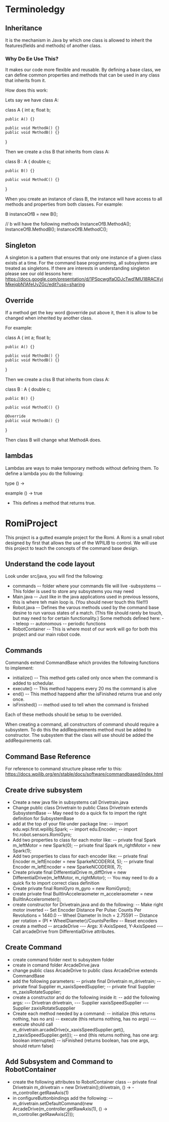 # Terminoledgy

## Inheritance

It is the mechanism in Java by which one class is allowed to inherit the features(fields and methods) of another class.

### Why Do Ee Use This?

It makes our code more flexible and reusable. By defining a base class, we can define common properties and methods that can be used in any class that inherits from it.

How does this work:

Lets say we have class A:

class A {
    int a;
    float b;

    public A() {}

    public void MethodA() {}
    public void MethodB() {}
}

Then we create a clss B that inherits from class A:

class B : A {
    double c;

    public B() {}

    public void MethodC() {}
}

When you create an instance of class B, the instance will have access to all methods and properties from both classes.
For example:

B instanceOfB = new B();

// b will have the following methods
InstanceOfB.MethodA();
InstanceOfB.MethodB();
InstanceOfB.MethodC();

## Singleton

A singleton is a pattern that ensures that only one instance of a given class exists at a time. For the command base programming, all subsystems are treated as singletons.
If there are interests in understanding singleton please see our old lessons here: https://docs.google.com/presentation/d/1PSpcwglfaODJcTwd1MU18RACXyjMkejqbN1AfeUvZGc/edit?usp=sharing

## Override

If a method get the key word @override put above it, then it is allow to be changed when inherited by another class.

For example:

class A {
    int a;
    float b;

    public A() {}

    public void MethodA() {}
    public void MethodB() {}
}

Then we create a clss B that inherits from class A:

class B : A {
    double c;

    public B() {}

    public void MethodC() {}

    @Override
    public void MethodA() {}
}

Then class B will change what MethodA does.

## lambdas

Lambdas are ways to make temporary methods without defining them. To define a lambda you do the following:

type () -> <add code that calls some function>

example
() -> true
- This defines a method that returns true.

# RomiProject

This project is a gutted example project for the Romi. A Romi is a small robot designed by first that allows the use of the WPILIB to control. We will use this project to teach the concepts of the command base design.

## Understand the code layout

Look under src/java, you will find the following:

- commands
-- folder where your commands file will live
-subsystems
-- This folder is used to store any subsystems you may need
- Main.java
-- Just like in the java applications used in previous lessons, this is where teh main loop is. (You should never touch this file!!!)
- Robot.java
-- Defines the varous methods used by the command base desine to run varous states of a match. (This file should rarely be touch, but may need to for certain functionality.) Some methods defined here:
-- teleop
-- autonomous
-- periodic functions
- RobotContainer
-- This is where most of our work will go for both this project and our main robot code.

## Commands

Commands extend CommandBase which provides the following functions to implement:

- initialize()
-- This method gets called only once when the command is added to schedular.
- execute()
-- This method happens every 20 ms the command is alive
- end()
-- This method happend after the isFinished returns true and only once.
- isFinished()
-- method used to tell when the command is finished

Each of these methods should be setup to be overrided.

When creating a command, all constructors of command should require a subsystem. To do this the addRequirements method must be added to constructor. The subsystem that the class will use should be added the addRequirements call.

## Command Base Reference

For reference to command structure please refer to this: https://docs.wpilib.org/en/stable/docs/software/commandbased/index.html

## Create drive subsystem

- Create a new java file in subsystems call Drivetrain.java
- Change public class Drivetrain to public Class Drivetrain extends SubsystemBase
-- May need to do a quick fix to import the right definition for SubsystemBase
- add at the top of your file under package line:
-- import edu.wpi.first.wpilibj.Spark;
-- import edu.Encoder;
-- import frc.robot.sensors.RomiGyro;
- Add two properties to class for each motor like:
-- private final Spark m_leftMotor = new Spark(0);
-- private final Spark m_rightMotor = new Spark(1);
- Add two properties to class for each encoder like:
-- private final Encoder  m_leftEncoder = new SparkeNCODER(4, 5);
-- private final Encoder  m_leftEncoder = new SparkeNCODER(6, 7);
- Create private final DifferentialDrive m_diffDrive = new DifferentialDrive(m_leftMotor, m_rightMotor);
-- You may need to do a quick fix to import correct class definition
- Create private final RomiGyro m_gyro = new RomiGyro();
- create private final BuiltInAcceleraometer m_acceleraometer = new BuiltInAccelerometer();
- create constructor for Drivetrain.java and do the following:
-- Make right motor inverted
-- Set Encoder Distance Per Pulse:
 Counts Per Revolutions = 1440.0
-- Wheel Diameter In Inch = 2.75591
-- Distance per rotation = (PI * WheelDiameter)/CountsPerRev
-- Reset encoders
- create a method
-- arcadeDrive
--- Args: X-AxisSpeed, Y-AxisSpeed
--- Call arcadeDrive from DifferentialDrive attributes.

## Create Command

- create command folder next to subsystem folder
- create in comand folder ArcadeDrive.java
- change public class ArcadeDrive to public class ArcadeDrive extends CommandBase
- add the following parameters:
-- private final Drivetrain m_drivetrain;
-- private final Supplier<Double> m_xaxisSpeedSupplier;
-- private final Supplier<Double> m_zaxisRotateSupplier;
- create a constructor and do the following inside it:
-- add the following args:
--- Drivetran drivetrain,
--- Supplier<Double> xaxisSpeedSupplier
--- Supplier<Double> zaxisRotateSuppplier
- Create each method needed by a command:
-- initialize (this returns nothing, has no ars)
-- execute (this returns nothing, has no args)
--- execute should call m_drivetrain.arcadeDrive(x_xaxisSpeedSupplier.get(), z_zaxisSpeedSupplier.get());
-- end (this returns nothing, has one arg: boolean interrupted)
-- isFinished (returns boolean, has one args, should return false)

## Add Subsystem and Command to RobotContainer

- create the following attributes to RobotContainer class
-- private final Drivetrain m_drivetrain = new Drivetrain();drivetrain, () -> -m_controller.getRawAxis(1)
- in configureButtonbindings add the following:
-- m_drivetrain.setDefaultCommand(new ArcadeDrive(m_controller.getRawAxis(1), () -> m_controller.getRawAxis(2)));
